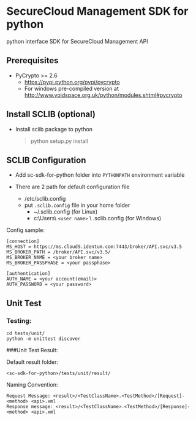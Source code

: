 # SecureCloud Management SDK for python

python interface SDK for SecureCloud Management API

## Prerequisites
- PyCrypto >= 2.6
	- https://pypi.python.org/pypi/pycrypto
	- For windows pre-compiled version at http://www.voidspace.org.uk/python/modules.shtml#pycrypto

## Install SCLIB (optional)
- Install sclib package to python

	> python setup.py install

## SCLIB Configuration

- Add sc-sdk-for-python folder into `PYTHONPATH` environment variable

- There are 2 path for default configuration file
	- /etc/sclib.config
	- put `.sclib.config` file in your home folder
		- ~/.sclib.config (for Linux)
		- c:\Users\ `<user name>` \ .sclib.config (for Windows)

Config sample:

	[connection]
	MS_HOST = https://ms.cloud9.identum.com:7443/broker/API.svc/v3.5
	MS_BROKER_PATH = /broker/API.svc/v3.5/
	MS_BROKER_NAME = <your broker name>
	MS_BROKER_PASSPHASE = <your passphase>

	[authentication]
	AUTH_NAME = <your account(email)>
	AUTH_PASSWORD = <your password>

## Unit Test

### Testing:
	cd tests/unit/
	python -m unittest discover


###Unit Test Result:

Default result folder:

    <sc-sdk-for-python>/tests/unit/result/

Naming Convention:

    Request Message: <result>/<TestClassName>.<TestMethod>/[Request]-<method> <api>.xml
    Response message: <result>/<TestClassName>.<TestMethod>/[Response]-<method> <api>.xml
